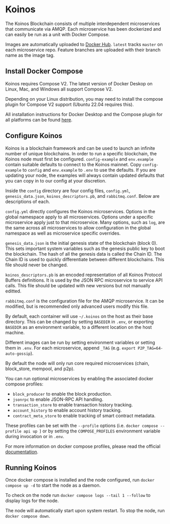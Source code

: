 # Koinos

The Koinos Blockchain consists of multiple interdependent microservices that communicate via AMQP. Each microservice has been dockerized and can easily be run as a unit with Docker Compose.

Images are automatically uploaded to [Docker Hub](https://hub.docker.com/u/koinos). `latest` tracks `master` on each microservice repo. Feature branches are uploaded with their branch name as the image tag.

## Install Docker Compose

Koinos requires Compose V2. The latest version of Docker Deskop on Linux, Mac, and Windows all support Compose V2.

Depending on your Linux distribution, you may need to install the compose plugin for Compose V2 support (Ubuntu 22.04 requires this).

All installation instructions for Docker Desktop and the Compose plugin for all platforms can be found [here](https://docs.docker.com/compose/install/).

## Configure Koinos

Koinos is a blockchain framework and can be used to launch an infinite number of unique blockchains. In order to run a specific blockchain, the Koinos node must first be configured. `config-example` and `env.example` contain suitable defaults to connect to the Koinos mainnet. Copy `config-example` to `config` and `env.example` to `.env` to use the defaults. If you are updating your node, the examples will always contain updated defaults that you can copy in to our config at your discretion.

Inside the `config` directory are four config files, `config.yml`, `genesis_data.json`, `koinos_descriptors.pb`, and `rabbitmq.conf`. Below are descriptions of each.

`config.yml` directly configures the Koinos microservices. Options in the global namespace apply to all microservices. Options under a specific microservice apply just to that microservice. Many options, such as `log`, are the same across all microservices to allow configuration in the global namespace as well as microservice specific overrides.

`genesis_data.json` is the initial genesis state of the blockchain (block 0). This sets important system variables such as the genesis public key to boot the blockchain. The hash of all the genesis data is called the Chain ID. The Chain ID is used to quickly differentiate between different blockchains. This file should never be changed.

`koinos_descriptors.pb` is an encoded representation of all Koinos Protocol Buffers definitions. It is used by the JSON RPC microservice to service API calls. This file should be updated with new versions but not manually editted.

`rabbitmq.conf` is the configuration file for the AMQP microservice. It can be modified, but is recommended only advanced users modify this file.

By default, each container will use `~/.koinos` on the host as their base directory. This can be changed by setting `BASEDIR` in `.env`, or exporting `BASEDIR` as an environment variable, to a different location on the host machine.

Different images can be run by setting environment variables or setting them in `.env`. For each microservice, append `_TAG` (e.g. `export P2P_TAG=64-auto-gossip`).

By default the node will only run core required microservices (chain, block_store, mempool, and p2p).

You can run optional microservices by enabling the associated docker compose profiles:

 - `block_producer` to enable the block production.
 - `jsonrpc` to enable JSON-RPC API handling.
 - `transaction_store` to enable transaction history tracking.
 - `account_history` to enable account history tracking.
 - `contract_meta_store` to enable tracking of smart contract metadata.

These profiles can be set with the `--profile` options (i.e. `docker compose --profile api up `) or by setting the `COMPOSE_PROFILES` environment variable during invocation or in `.env`.

For more information on docker compose profiles, please read the official [documentation](https://docs.docker.com/compose/profiles/).

## Running Koinos

Once docker compose is installed and the node configured, run `docker compose up -d` to start the node as a daemon.

To check on the node run `docker compose logs --tail 1 --follow` to display logs for the node.

The node will automatically start upon system restart. To stop the node, run `docker compose down`.
